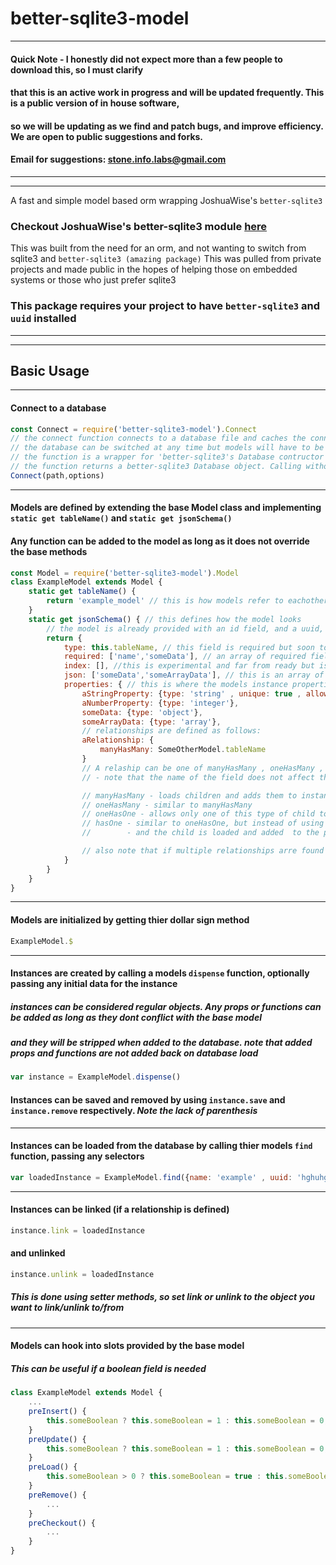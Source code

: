 # better-sqlite3-model
---
#### Quick Note - I honestly did not expect more than a few people to download this, so I must clarify
#### that this is an active work in progress and will be updated frequently. This is a public version of in house software, 
#### so we will be updating as we find and patch bugs, and improve efficiency. We are open to public suggestions and forks.
#### Email for suggestions: stone.info.labs@gmail.com
---
---

A fast and simple model based orm wrapping JoshuaWise's `better-sqlite3`

### Checkout JoshuaWise's better-sqlite3 module [here](https://www.npmjs.com/package/better-sqlite3)

This was built from the need for an orm, and not wanting to switch from sqlite3 and `better-sqlite3 (amazing package)`
This was pulled from private projects and made public in the hopes of helping those on embedded systems or those who just prefer sqlite3

### This package requires your project to have `better-sqlite3` and `uuid` installed

---
---

## Basic Usage
---

#### Connect to a database

```javascript
const Connect = require('better-sqlite3-model').Connect
// the connect function connects to a database file and caches the connection for the orm
// the database can be switched at any time but models will have to be re-initialized after
// the function is a wrapper for 'better-sqlite3's Database contructor and takes the same props
// the function returns a better-sqlite3 Database object. Calling without props will return the last connection used
Connect(path,options)
```

---

#### Models are defined by extending the base Model class and implementing `static get tableName()` and `static get jsonSchema()`
#### Any function can be added to the model as long as it does not override the base methods

```javascript
const Model = require('better-sqlite3-model').Model
class ExampleModel extends Model {
	static get tableName() {
		return 'example_model' // this is how models refer to eachother in the database
	}
	static get jsonSchema() { // this defines how the model looks
		// the model is already provided with an id field, and a uuid, createdAt, and lastUpdated fields are added to objects automatically 
		return {
			type: this.tableName, // this field is required but soon to be deprecated
			required: ['name','someData'], // an array of required fields that an object must have before it can be saved
			index: [], //this is experimental and far from ready but is an array of fields to index in a dedicated index table for faster lookups
			json: ['someData','someArrayData'], // this is an array of fields that will be passed through JSON.parse and JSON.stringify on save and load, respectively
			properties: { // this is where the models instance properties and types are declared
				aStringProperty: {type: 'string' , unique: true , allowNull: false},
				aNumberProperty: {type: 'integer'},
				someData: {type: 'object'},
				someArrayData: {type: 'array'},
				// relationships are defined as follows:
				aRelationship: {
					manyHasMany: SomeOtherModel.tableName
				}
				// A relaship can be one of manyHasMany , oneHasMany , oneHasOne , hasOne
				// - note that the name of the field does not affect the name given to the property on an object. They will be merged according to below:

				// manyHasMany - loads children and adds them to instance as an array as the childs tableName with a 's' added. e.g. example_models
				// oneHasMany - similar to manyHasMany
				// oneHasOne - allows only one of this type of child to be linked, adding an object instead of an array and no 's' appended to the tableName
				// hasOne - similar to oneHasOne, but instead of using a lookup table for the child, the childs uuid is stored on the parent in the database,
				//        - and the child is loaded and added  to the parent on parent load

				// also note that if multiple relationships arre found in a property, the highest one on the list above takes precedence
			}
		}
	}
}
```

---

#### Models are initialized by getting thier dollar sign method
```javascript
ExampleModel.$
```

---

#### Instances are created by calling a models `dispense` function, optionally passing any initial data for the instance
##### instances can be considered regular objects. Any props or functions can be added as long as they dont conflict with the base model
##### and they will be stripped when added to the database. note that added props and functions are not added back on database load
```javascript
var instance = ExampleModel.dispense()
```
#### Instances can be saved and removed by using `instance.save` and `instance.remove` respectively. _Note the lack of parenthesis_

----

#### Instances can be loaded from the database by calling thier models `find` function, passing any selectors
```javascript
var loadedInstance = ExampleModel.find({name: 'example' , uuid: 'hghuhgshthkjhtw4-45234523c46-45c24636c2'})
```
---

#### Instances can be linked (if a relationship is defined)
```javascript
instance.link = loadedInstance
```
#### and unlinked
```javascript
instance.unlink = loadedInstance
```
##### This is done using setter methods, so set link or unlink to the object you want to link/unlink to/from

---

#### Models can hook into slots provided by the base model
##### This can be useful if a boolean field is needed
```javascript
class ExampleModel extends Model {
	...
	preInsert() {
		this.someBoolean ? this.someBoolean = 1 : this.someBoolean = 0;
	}
	preUpdate() {
		this.someBoolean ? this.someBoolean = 1 : this.someBoolean = 0;
	}
	preLoad() {
		this.someBoolean > 0 ? this.someBoolean = true : this.someBoolean = false
	}
	preRemove() {
		...
	}
	preCheckout() {
		...
	}
}
```